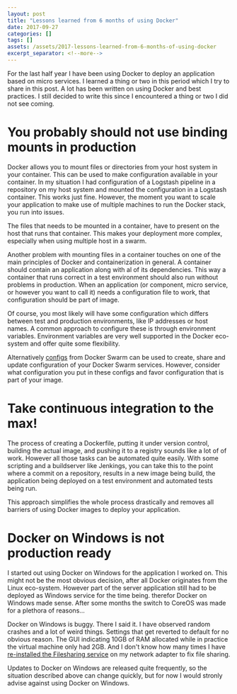 ```yaml
---
layout: post
title: "Lessons learned from 6 months of using Docker"
date: 2017-09-27
categories: []
tags: []
assets: /assets/2017-lessons-learned-from-6-months-of-using-docker
excerpt_separator: <!--more-->
---
```

For the last half year I have been using Docker to deploy an application based
on micro services. I learned a thing or two in this period which I try to share
in this post. A lot has been written on using Docker and best practices. I still
decided to write this since I encountered a thing or two I did not see coming.

<!--more-->

# You probably should not use binding mounts in production

Docker allows you to mount files or directories from your host system in your
container. This can be used to make configuration available in your container.
In my situation I had configuration of a Logstash pipeline in a repository on my
host system and mounted the configuration in a Logstash container. This works
just fine. However, the moment you want to scale your application to make use
of multiple machines to run the Docker stack, you run into issues.

The files that needs to be mounted in a container, have to present on the host
that runs that container. This makes your deployment more complex, especially
when using multiple host in a swarm.

Another problem with mounting files in a container touches on one of the main
principles of Docker and containerization in general. A container should contain
an application along with al of its dependencies. This way a container that
runs correct in a test environment should also run without problems in
production. When an application (or component, micro service, or however you want
to call it) needs a configuration file to work, that configuration should be
part of image.

Of course, you most likely will have some configuration which differs between
test and production environments, like IP addresses or host names. A common
approach to configure these is through environment variables. Environment
variables are very well supported in the Docker eco-system and offer quite some
flexibility.

Alternatively [configs][1] from Docker Swarm can be used to create, share and 
update configuration of your Docker Swarm services. However, consider what
configuration you put in these configs and favor configuration that is part of
your image.

# Take continuous integration to the max!
The process of creating a Dockerfile, putting it under version control,
building the actual image, and pushing it to a registry sounds like a lot of of
work. However all those tasks can be automated quite easily. With some
scripting and a buildserver like Jenkings, you can take this to the point where
a commit on a repository, results in a new image being build, the application
being deployed on a test environment and automated tests being run.

This approach simplifies the whole process drastically and removes all barriers
of using Docker images to deploy your application.

# Docker on Windows is not production ready
I started out using Docker on Windows for the application I worked on. This
might not be the most obvious decision, after all Docker originates from the
Linux eco-system. However part of the server application still had to be
deployed as Windows service for the time being. therefor Docker on Windows made
sense. After some months the switch to CoreOS was made for a plethora of
reasons...

Docker on Windows is buggy. There I said it. I have observed random crashes and
a lot of weird things. Settings that get reverted to default for no obvious
reason. The GUI indicating 10GB of RAM allocated while in practice the virtual
machine only had 2GB. And I don't know how many times I have [re-installed the
Filesharing service][2] on my network adapter to fix file sharing.

Updates to Docker on Windows are released quite frequently, so the situation
described above can change quickly, but for now I would stronly advise against
using Docker on Windows.

[1]: https://docs.docker.com/engine/swarm/configs/
[2]: https://stackoverflow.com/questions/42203488/settings-to-windows-firewall-to-allow-docker-for-windows-to-share-drive

